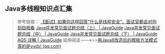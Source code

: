 ## Java多线程知识点汇集

> 参考链接：
> [【面试】如果你这样回答“什么是线程安全”，面试官都会对你刮目相看](https://www.cnblogs.com/lixinjie/p/a-answer-about-thread-safety-in-a-interview.html)
> [Java并发常见面试题总结（上） | JavaGuide](https://javaguide.cn/java/concurrent/java-concurrent-questions-01.html#java-%E7%BA%BF%E7%A8%8B%E5%92%8C%E6%93%8D%E4%BD%9C%E7%B3%BB%E7%BB%9F%E7%9A%84%E7%BA%BF%E7%A8%8B%E6%9C%89%E5%95%A5%E5%8C%BA%E5%88%AB)
> [Java并发常见面试题总结（中） | JavaGuide](https://javaguide.cn/java/concurrent/java-concurrent-questions-02.html)
> [Java并发常见面试题总结（下） | JavaGuide](https://javaguide.cn/java/concurrent/java-concurrent-questions-03.html)
> [AQS 详解 | JavaGuide](https://javaguide.cn/java/concurrent/aqs.html#cyclicbarrier-%E5%BE%AA%E7%8E%AF%E6%A0%85%E6%A0%8F)
> 延伸阅读--->>>[用Java8改造后的模板方法模式真的是yyds! (qq.com)](https://mp.weixin.qq.com/s/zpScSCktFpnSWHWIQem2jg)

